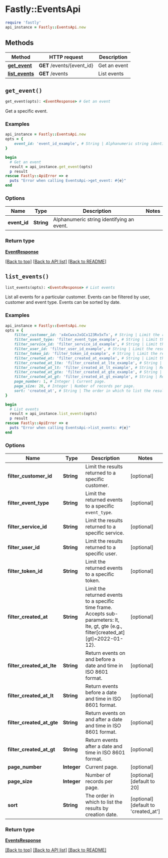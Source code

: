 # Fastly::EventsApi


```ruby
require 'fastly'
api_instance = Fastly::EventsApi.new
```

## Methods

| Method | HTTP request | Description |
| ------ | ------------ | ----------- |
| [**get_event**](EventsApi.md#get_event) | **GET** /events/{event_id} | Get an event |
| [**list_events**](EventsApi.md#list_events) | **GET** /events | List events |


## `get_event()`

```ruby
get_event(opts): <EventResponse> # Get an event
```

Get a specific event.

### Examples

```ruby
api_instance = Fastly::EventsApi.new
opts = {
    event_id: 'event_id_example', # String | Alphanumeric string identifying an event.
}

begin
  # Get an event
  result = api_instance.get_event(opts)
  p result
rescue Fastly::ApiError => e
  puts "Error when calling EventsApi->get_event: #{e}"
end
```

### Options

| Name | Type | Description | Notes |
| ---- | ---- | ----------- | ----- |
| **event_id** | **String** | Alphanumeric string identifying an event. |  |

### Return type

[**EventResponse**](EventResponse.md)

[[Back to top]](#) [[Back to API list]](../../README.md#endpoints)
[[Back to README]](../../README.md)
## `list_events()`

```ruby
list_events(opts): <EventsResponse> # List events
```

List all events for a particular customer. Events can be filtered by user, customer and event type. Events can be sorted by date.

### Examples

```ruby
api_instance = Fastly::EventsApi.new
opts = {
    filter_customer_id: 'x4xCwxxJxGCx123Rx5xTx', # String | Limit the results returned to a specific customer.
    filter_event_type: 'filter_event_type_example', # String | Limit the returned events to a specific `event_type`.
    filter_service_id: 'filter_service_id_example', # String | Limit the results returned to a specific service.
    filter_user_id: 'filter_user_id_example', # String | Limit the results returned to a specific user.
    filter_token_id: 'filter_token_id_example', # String | Limit the returned events to a specific token.
    filter_created_at: 'filter_created_at_example', # String | Limit the returned events to a specific time frame. Accepts sub-parameters: lt, lte, gt, gte (e.g., filter[created_at][gt]=2022-01-12). 
    filter_created_at_lte: 'filter_created_at_lte_example', # String | Return events on and before a date and time in ISO 8601 format. 
    filter_created_at_lt: 'filter_created_at_lt_example', # String | Return events before a date and time in ISO 8601 format. 
    filter_created_at_gte: 'filter_created_at_gte_example', # String | Return events on and after a date and time in ISO 8601 format. 
    filter_created_at_gt: 'filter_created_at_gt_example', # String | Return events after a date and time in ISO 8601 format. 
    page_number: 1, # Integer | Current page.
    page_size: 20, # Integer | Number of records per page.
    sort: 'created_at', # String | The order in which to list the results by creation date.
}

begin
  # List events
  result = api_instance.list_events(opts)
  p result
rescue Fastly::ApiError => e
  puts "Error when calling EventsApi->list_events: #{e}"
end
```

### Options

| Name | Type | Description | Notes |
| ---- | ---- | ----------- | ----- |
| **filter_customer_id** | **String** | Limit the results returned to a specific customer. | [optional] |
| **filter_event_type** | **String** | Limit the returned events to a specific `event_type`. | [optional] |
| **filter_service_id** | **String** | Limit the results returned to a specific service. | [optional] |
| **filter_user_id** | **String** | Limit the results returned to a specific user. | [optional] |
| **filter_token_id** | **String** | Limit the returned events to a specific token. | [optional] |
| **filter_created_at** | **String** | Limit the returned events to a specific time frame. Accepts sub-parameters: lt, lte, gt, gte (e.g., filter[created_at][gt]&#x3D;2022-01-12).  | [optional] |
| **filter_created_at_lte** | **String** | Return events on and before a date and time in ISO 8601 format.  | [optional] |
| **filter_created_at_lt** | **String** | Return events before a date and time in ISO 8601 format.  | [optional] |
| **filter_created_at_gte** | **String** | Return events on and after a date and time in ISO 8601 format.  | [optional] |
| **filter_created_at_gt** | **String** | Return events after a date and time in ISO 8601 format.  | [optional] |
| **page_number** | **Integer** | Current page. | [optional] |
| **page_size** | **Integer** | Number of records per page. | [optional][default to 20] |
| **sort** | **String** | The order in which to list the results by creation date. | [optional][default to &#39;created_at&#39;] |

### Return type

[**EventsResponse**](EventsResponse.md)

[[Back to top]](#) [[Back to API list]](../../README.md#endpoints)
[[Back to README]](../../README.md)
